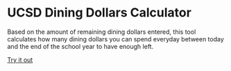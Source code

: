 # UCSD Dining Dollars Calculator
Based on the amount of remaining dining dollars entered, this tool calculates how many dining dollars you can spend everyday between today and the end of the school year to have enough left.

[Try it out](srnq.github.io/dining-dollars)
